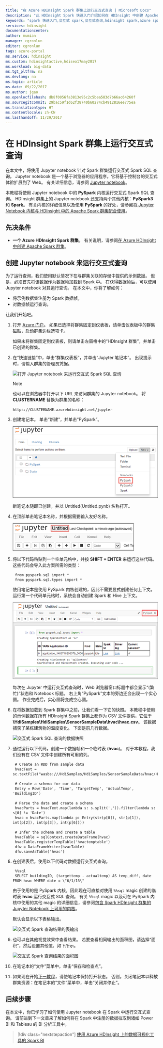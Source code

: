 ```yaml
---
title: "在 Azure HDInsight Spark 群集上运行交互式查询 | Microsoft Docs"
description: "此 HDInsight Spark 快速入门介绍如何在 HDInsight 中创建 Apache Spark 群集。"
keywords: "spark 快速入门,交互式 spark,交互式查询,hdinsight spark,azure spark"
services: hdinsight
documentationcenter: 
author: mumian
manager: cgronlun
editor: cgronlun
tags: azure-portal
ms.service: hdinsight
ms.custom: hdinsightactive,hdiseo17may2017
ms.workload: big-data
ms.tgt_pltfrm: na
ms.devlang: na
ms.topic: article
ms.date: 09/22/2017
ms.author: jgao
ms.openlocfilehash: db8f0056fa3813e95c2c5bea583d7b66ac64260f
ms.sourcegitcommit: 29bac59f1d62f38740b60274cb4912816ee775ea
ms.translationtype: HT
ms.contentlocale: zh-CN
ms.lasthandoff: 11/29/2017
---
```

# <a name="run-interactive-queries-on-an-hdinsight-spark-cluster"></a>在 HDInsight Spark 群集上运行交互式查询

在本文中，将使用 Jupyter notebook 针对 Spark 群集运行交互式 Spark SQL 查询。 Jupyter notebook 是一个基于浏览器的应用程序，它将基于控制台的交互式体验扩展到了 Web。 有关详细信息，请参阅 [Jupyter notebook](http://jupyter-notebook.readthedocs.io/en/latest/notebook.html)。

本教程将使用 Jupyter notebook 中的 **PySpark** 内核运行交互式 Spark SQL 查询。 HDInsight 群集上的 Jupyter notebook 还支持两个其他内核：**PySpark3** 和 **Spark**。 有关内核的详细信息以及使用 **PySpark** 的好处，请参阅[将 Jupyter Notebook 内核与 HDInsight 中的 Apache Spark 群集配合使用](apache-spark-jupyter-notebook-kernels.md)。

## <a name="prerequisites"></a>先决条件

* **一个 Azure HDInsight Spark 群集**。 有关说明，请参阅[在 Azure HDInsight 中创建 Apache Spark 群集](apache-spark-jupyter-spark-sql.md)。

## <a name="create-a-jupyter-notebook-to-run-interactive-queries"></a>创建 Jupyter notebook 来运行交互式查询

为了运行查询，我们使用默认情况下在与群集关联的存储中提供的示例数据。 但是，必须首先将该数据作为数据帧加载到 Spark 中。 在获得数据帧后，可以使用 Jupyter notebook 对其运行查询。 在本文中，你将了解如何：

* 将示例数据集注册为 Spark 数据帧。
* 对数据帧运行查询。

让我们开始吧。

1. 打开 [Azure 门户](https://portal.azure.com/)。 如果已选择将群集固定到仪表板，请单击仪表板中的群集磁贴，启动群集边栏选项卡。

    如果未将群集固定到仪表板，则请单击左窗格中的“HDInsight 群集”，并单击已创建的群集。

3. 在“快速链接”中，单击“群集仪表板”，并单击“Jupyter 笔记本”。 出现提示时，请输入群集的管理员凭据。

   ![打开 Jupyter notebook 来运行交互式 Spark SQL 查询](./media/apache-spark-load-data-run-query/hdinsight-spark-start-jupyter-interactive-spark-sql-query.png "打开 Jupyter notebook 来运行交互式 Spark SQL 查询")

   > [!NOTE]
   > 也可以在浏览器中打开以下 URL 来访问群集的 Jupyter notebook。 将 **CLUSTERNAME** 替换为群集的名称：
   >
   > `https://CLUSTERNAME.azurehdinsight.net/jupyter`
   >
   >
3. 创建笔记本。 单击“新建”，并单击“PySpark”。

   ![创建 Jupyter notebook 来运行交互式 Spark SQL 查询](./media/apache-spark-load-data-run-query/hdinsight-spark-create-jupyter-interactive-Spark-SQL-query.png "创建 Jupyter notebook 来运行交互式 Spark SQL 查询")

   新笔记本随即已创建，并以 Untitled(Untitled.pynb) 名称打开。

4. 在顶部单击笔记本名称，并根据需要输入友好名称。

    ![为要从中运行交互式 Spark 查询的 Jupter notebook 提供一个名称](./media/apache-spark-load-data-run-query/hdinsight-spark-jupyter-notebook-name.png "为要从中运行交互式 Spark 查询的 Jupter notebook 提供一个名称")

5. 将以下代码粘贴到一个空单元格中，并按 **SHIFT + ENTER** 来运行这些代码。 这些代码会导入此方案所需的类型：

        from pyspark.sql import *
        from pyspark.sql.types import *

    使用笔记本是使用 PySpark 内核创建的，因此不需要显式创建任何上下文。 运行第一个代码单元格时，系统会自动创建 Spark 和 Hive 上下文。

    ![交互式 Spark SQL 查询的状态](./media/apache-spark-load-data-run-query/hdinsight-spark-interactive-spark-query-status.png "交互式 Spark SQL 查询的状态")

    每次在 Jupyter 中运行交互式查询时，Web 浏览器窗口标题中都会显示“(繁忙)”状态和 Notebook 标题。 右上角“PySpark”文本的旁边还会出现一个实心圆。 作业完成后，实心圆将变成空心圆。

6. 在将数据加载到 Spark 群集中之前，让我们看一下它的快照。 本教程中使用的示例数据在所有 HDInsight Spark 群集上都作为 CSV 文件提供，它位于 **\HdiSamples\HdiSamples\SensorSampleData\hvac\hvac.csv**。 该数据捕获了某栋建筑物的温度变化。 下面是前几行数据。

    ![交互式 Spark SQL 查询的数据快照](./media/apache-spark-load-data-run-query/hdinsight-spark-sample-data-interactive-spark-sql-query.png "交互式 Spark SQL 查询的数据快照")

6. 通过运行以下代码，创建一个数据帧和一个临时表 (**hvac**)。 对于本教程，我们没有在 CSV 文件中创建所有可用的列。 

        # Create an RDD from sample data
        hvacText = sc.textFile("wasbs:///HdiSamples/HdiSamples/SensorSampleData/hvac/HVAC.csv")

        # Create a schema for our data
        Entry = Row('Date', 'Time', 'TargetTemp', 'ActualTemp', 'BuildingID')

        # Parse the data and create a schema
        hvacParts = hvacText.map(lambda s: s.split(',')).filter(lambda s: s[0] != 'Date')
        hvac = hvacParts.map(lambda p: Entry(str(p[0]), str(p[1]), int(p[2]), int(p[3]), int(p[6])))
        
        # Infer the schema and create a table       
        hvacTable = sqlContext.createDataFrame(hvac)
        hvacTable.registerTempTable('hvactemptable')
        dfw = DataFrameWriter(hvacTable)
        dfw.saveAsTable('hvac')

7. 在创建表后，使用以下代码对数据运行交互式查询。

        %%sql
        SELECT buildingID, (targettemp - actualtemp) AS temp_diff, date FROM hvac WHERE date = \"6/1/13\"

   由于使用的是 PySpark 内核，因此现在可直接对使用 `%%sql` magic 创建的临时表 **hvac** 运行交互式 SQL 查询。 有关 `%%sql` magic 以及可在 PySpark 内核中使用的其他 magic 的详细信息，请参阅[包含 Spark HDInsight 群集的 Jupyter Notebook 上可用的内核](apache-spark-jupyter-notebook-kernels.md#parameters-supported-with-the-sql-magic)。

   默认会显示以下表格输出。

     ![交互式 Spark 查询结果的表输出](./media/apache-spark-load-data-run-query/hdinsight-interactive-spark-query-result.png "交互式 Spark 查询结果的表输出")

9. 也可以在其他视觉效果中查看结果。 若要查看相同输出的面积图，请选择“面积”，然后设置其他值，如下所示。

    ![交互式 Spark 查询结果的面积图](./media/apache-spark-load-data-run-query/hdinsight-interactive-spark-query-result-area-chart.png "交互式 Spark 查询结果的面积图")

10. 在笔记本的“文件”菜单中，单击“保存和检查点”。 

11. 如果现在开始[下一教程](apache-spark-use-bi-tools.md)，请使笔记本保持打开状态。 否则，关闭笔记本以释放群集资源：在笔记本的“文件”菜单中，单击“关闭并停止”。

## <a name="next-step"></a>后续步骤

在本文中，你已学习了如何使用 Jupyter notebook 在 Spark 中运行交互式查询。 请前进到下一文章来了解如何将在 Spark 中注册的数据拉取到诸如 Power BI 和 Tableau 的 BI 分析工具中。 

> [!div class="nextstepaction"]
>[使用 Azure HDInsight 上的数据可视化工具的 Spark BI](apache-spark-use-bi-tools.md)





